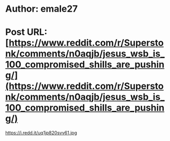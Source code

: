 # Author: emale27
# Post URL: [https://www.reddit.com/r/Superstonk/comments/n0aqjb/jesus_wsb_is_100_compromised_shills_are_pushing/](https://www.reddit.com/r/Superstonk/comments/n0aqjb/jesus_wsb_is_100_compromised_shills_are_pushing/)


https://i.redd.it/uq1jp820svv61.jpg